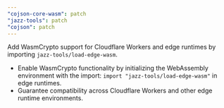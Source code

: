 ```yaml
---
"cojson-core-wasm": patch
"jazz-tools": patch
"cojson": patch
---
```


Add WasmCrypto support for Cloudflare Workers and edge runtimes by importing `jazz-tools/load-edge-wasm`.

- Enable WasmCrypto functionality by initializing the WebAssembly environment with the import: `import "jazz-tools/load-edge-wasm"` in edge runtimes.
- Guarantee compatibility across Cloudflare Workers and other edge runtime environments.
